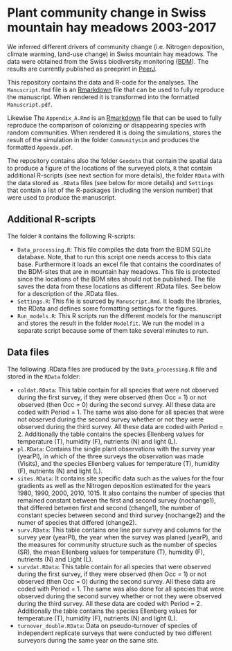 # Plant community change in Swiss mountain hay meadows 2003-2017
We inferred different drivers of community change (i.e. Nitrogen deposition, climate warming, land-use change) in Swiss mountain hay meadows. The data were obtained from the Swiss biodiversity monitoring ([BDM](http://www.biodiversitymonitoring.ch/en/home.html)). The results are currently published as preeprint in [PeerJ](https://peerj.com/preprints/27230/).

This repository contains the data and R-code for the analyses. The `Manuscript.Rmd` file is an [Rmarkdown](https://rmarkdown.rstudio.com) file that can be used to fully reproduce the manuscript. When rendered it is transformed into the formatted `Manuscript.pdf`.

Likewise The `Appendix_A.Rmd` is an [Rmarkdown](https://rmarkdown.rstudio.com) file that can be used to fully reproduce the comparison of colonizing or disappearing species with random communities. When rendered it is doing the simulations, stores the result of the simulation in the folder `Communitysim` and produces the formatted `Appendx.pdf`. 

The repository contains also the folder `Geodata` that contain the spatial data to produce a figure of the locations of the surveyed plots, `R` that contain additional R-scripts (see next section for more details), the folder `RData` with the data stored as `.RData` files (see below for more details) and `Settings` that contain a list of the R-packages (including the version number) that were used to produce the manuscript.

## Additional R-scripts
The folder `R` contains the following R-scripts:

- `Data_processing.R`: This file compiles the data from the BDM SQLite database. Note, that to run this script one needs access to this data base. Furthermore it loads an excel file that contains the coordinates of the BDM-sites that are in mountain hay meadows. This file is protected since the locations of the BDM sites should not be published. The file saves the data from these locations as different .RData files. See below for a description of the .RData files.
- `Settings.R`: This file is sourced by `Manuscript.Rmd`. It loads the libraries, the RData and defines some formatting settings for the figures.
- `Run_models.R`: This R scripts run the different models for the manuscript and stores the result in the folder `Modelfit`. We run the model in a separate script because some of them take several minutes to run.

## Data files
The following .RData files are produced by the `Data_processing.R` file and stored in the `RData` folder:

- `coldat.RData`: This table contain for all species that were not observed during the first survey, if they were observed (then Occ = 1) or not observed (then Occ = 0) during the second survey. All these data are coded with Period = 1. The same was also done for all species that were not observed during the second survey whether or not they were observed during the third survey. All these data are coded with Period = 2. Additionally the table contains the species Ellenberg values for temperature (T), humidity (F), nutrients (N) and light (L).
- `pl.RData`: Contains the single plant observations with the survey year (yearPl), in which of the three surveys the observation was made (Visits), and the species Ellenberg values for temperature (T), humidity (F), nutrients (N) and light (L).
- `sites.RData`: It contains site specific data such as the values for the four gradients as well as the Nitrogen deposition estimated for the years 1980, 1990, 2000, 2010, 1015. It also contains the number of species that remained constant between the first and second survey (nochange1), that differed between first and second (change1), the number of constant species between second and third survey (nochange2) and the numer of species that differed (change2).
- `surv.RData`: This table contains one line per survey and columns for the survey year (yearPl), the year when the survey was planed (yearP), and the measures for community structure such as the number of species (SR), the mean Ellenberg values for temperature (T), humidity (F), nutrients (N) and Light (L).
- `survdat.RData`: This table contain for all species that were observed during the first survey, if they were observed (then Occ = 1) or not observed (then Occ = 0) during the second survey. All these data are coded with Period = 1. The same was also done for all species that were observed during the second survey whether or not they were observed during the third survey. All these data are coded with Period = 2. Additionally the table contains the species Ellenberg values for temperature (T), humidity (F), nutrients (N) and light (L).
- `turnover_double.RData`: Data on pseudo-turnover of species of independent replicate surveys that were conducted by two different surveyors during the same year on the same site.
